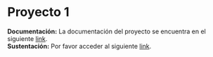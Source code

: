 # Proyecto 1

**Documentación:** La documentación del proyecto se encuentra en el siguiente [link](https://eafit-my.sharepoint.com/:w:/g/personal/emontoya_eafit_edu_co/EZ96jQN3yjdAlbwqfPhJ3OoBIMrMsOks3ljrp3L8cSrkSQ?e=YOcnh9).
<br>**Sustentación:** Por favor acceder al siguiente [link](https://eafit-my.sharepoint.com/:v:/g/personal/cpalacior_eafit_edu_co/ERv4ol7u1yhPmfH9UaxRm7wBJ9nO_wN3UeIYzaJudJr3cg?referrer=Teams.TEAMS-WEB&referrerScenario=MeetingChicletGetLink.view.view).
